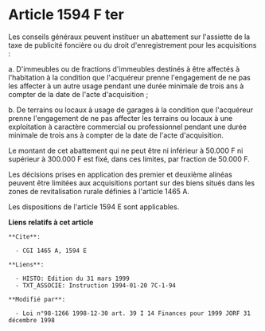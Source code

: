 # Article 1594 F ter

Les conseils généraux peuvent instituer un abattement sur l'assiette de la taxe de publicité foncière ou du droit
d'enregistrement pour les acquisitions :

a. D'immeubles ou de fractions d'immeubles destinés à être affectés à l'habitation à la condition que l'acquéreur prenne
l'engagement de ne pas les affecter à un autre usage pendant une durée minimale de trois ans à compter de la date de l'acte
d'acquisition ;

b. De terrains ou locaux à usage de garages à la condition que l'acquéreur prenne l'engagement de ne pas affecter les
terrains ou locaux à une exploitation à caractère commercial ou professionnel pendant une durée minimale de trois ans à
compter de la date de l'acte d'acquisition.

Le montant de cet abattement qui ne peut être ni inférieur à 50.000 F ni supérieur à 300.000 F est fixé, dans ces limites,
par fraction de 50.000 F.

Les décisions prises en application des premier et deuxième alinéas peuvent être limitées aux acquisitions portant sur des
biens situés dans les zones de revitalisation rurale définies à l'article 1465 A.

Les dispositions de l'article 1594 E sont applicables.

**Liens relatifs à cet article**

	**Cite**:

	  - CGI 1465 A, 1594 E

	**Liens**:

	  - HISTO: Edition du 31 mars 1999
	  - TXT_ASSOCIE: Instruction 1994-01-20 7C-1-94

	**Modifié par**:

	  - Loi n°98-1266 1998-12-30 art. 39 I 14 Finances pour 1999 JORF 31 décembre 1998
